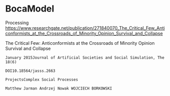 # BocaModel
Processing
https://www.researchgate.net/publication/271840070_The_Critical_Few_Anticonformists_at_the_Crossroads_of_Minority_Opinion_Survival_and_Collapse

The Critical Few: Anticonformists at the Crossroads of Minority Opinion Survival and Collapse

    January 2015Journal of Artificial Societies and Social Simulation, The 18(6)

    DOI10.18564/jasss.2663

    ProjectsComplex Social Processes

    Matthew Jarman Andrzej Nowak WOJCIECH BORKOWSKI
